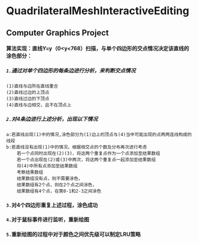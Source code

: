# QuadrilateralMeshInteractiveEditing
## Computer Graphics Project
#### 算法实现：直线Y=y（0<y<768）扫描，与单个四边形的交点情况决定该直线的涂色部分：
##### `1.`通过对单个四边形的每条边进行分析，来判断交点情况 
    (1)直线与边所在直线重合
    (2)直线过边的上顶点
    (3)直线过边的下顶点
    (4)直线与边相交，且不在顶点上
##### `2.`对4条边进行上述分析，出现以下情况
    a:若直线出现(1)中的情况,涂色部分为(1)边上的顶点与(4)当中可能出现的点两两连线构成的线段
    b:若直线没有出现(1)中的情况，根据相交点的个数及分布再次进行考虑
        若一个点同时出现在(2)(3)，将这两个重复点作为一个点添加至结果数组
        若一个点出现在(2)或(3)中两次，将这两个重复点一起添加至结果数组
        将(4)中所有点添加至结果数组
        考察结果数组
        结果数组没有点，则不需要涂色，
        结果数组有2个点，则在2个点之间涂色，
        结果数组有4个点，在第0-1和2-3之间涂色
#### `3.`对4个四边形重复上述过程，涂色成功
#### `4.`对于鼠标事件进行监听，重新绘图       
#### `5.`重新绘图的过程中对于颜色之间优先级可以制定LRU策略       